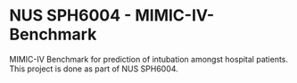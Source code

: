 # NUS SPH6004 - MIMIC-IV-Benchmark
MIMIC-IV Benchmark for prediction of intubation amongst hospital patients. This project is done as part of NUS SPH6004.
